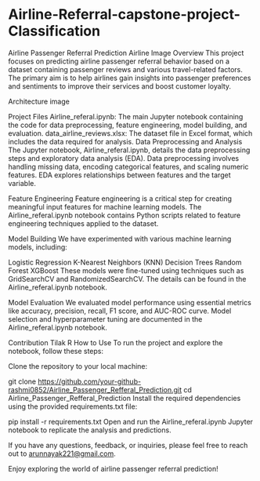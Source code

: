 # Airline-Referral-capstone-project-Classification


Airline Passenger Referral Prediction
Airline Image
Overview
This project focuses on predicting airline passenger referral behavior based on a dataset containing passenger reviews and various travel-related factors. The primary aim is to help airlines gain insights into passenger preferences and sentiments to improve their services and boost customer loyalty.

Architecture
image

Project Files
Airline_referal.ipynb: The main Jupyter notebook containing the code for data preprocessing, feature engineering, model building, and evaluation.
data_airline_reviews.xlsx: The dataset file in Excel format, which includes the data required for analysis.
Data Preprocessing and Analysis
The Jupyter notebook, Airline_referal.ipynb, details the data preprocessing steps and exploratory data analysis (EDA). Data preprocessing involves handling missing data, encoding categorical features, and scaling numeric features. EDA explores relationships between features and the target variable.

Feature Engineering
Feature engineering is a critical step for creating meaningful input features for machine learning models. The Airline_referal.ipynb notebook contains Python scripts related to feature engineering techniques applied to the dataset.

Model Building
We have experimented with various machine learning models, including:

Logistic Regression
K-Nearest Neighbors (KNN)
Decision Trees
Random Forest
XGBoost
These models were fine-tuned using techniques such as GridSearchCV and RandomizedSearchCV. The details can be found in the Airline_referal.ipynb notebook.

Model Evaluation
We evaluated model performance using essential metrics like accuracy, precision, recall, F1 score, and AUC-ROC curve. Model selection and hyperparameter tuning are documented in the Airline_referal.ipynb notebook.

Contribution
Tilak R
How to Use
To run the project and explore the notebook, follow these steps:

Clone the repository to your local machine:

git clone https://github.com/your-github-rashmi0852/Airline_Passenger_Refferal_Prediction.git
cd Airline_Passenger_Refferal_Prediction
Install the required dependencies using the provided requirements.txt file:

pip install -r requirements.txt
Open and run the Airline_referal.ipynb Jupyter notebook to replicate the analysis and predictions.

If you have any questions, feedback, or inquiries, please feel free to reach out to arunnayak221@gmail.com.

Enjoy exploring the world of airline passenger referral prediction!

